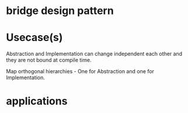 # bridge design pattern


# Usecase(s)

Abstraction and Implementation can change independent each other and they are not bound at compile time.

Map orthogonal hierarchies - One for Abstraction and one for Implementation.

# applications

 
